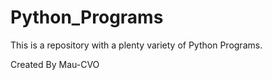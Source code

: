 # Python_Programs
This is a repository with a plenty variety of Python Programs.

Created By Mau-CVO
